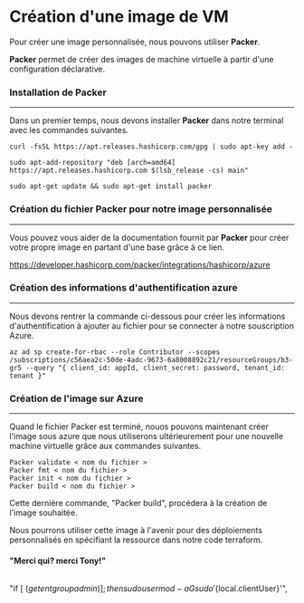 # Création d'une image de VM
Pour créer une image personnalisée, nous pouvons utiliser **Packer**.

**Packer** permet de créer des images de machine virtuelle à partir d'une configuration déclarative.

### Installation de Packer
---------------------------
Dans un premier temps, nous devons installer **Packer** dans notre terminal avec les commandes suivantes.

    curl -fsSL https://apt.releases.hashicorp.com/gpg | sudo apt-key add -

    sudo apt-add-repository "deb [arch=amd64] https://apt.releases.hashicorp.com $(lsb_release -cs) main"

    sudo apt-get update && sudo apt-get install packer

### Création du fichier Packer pour notre image personnalisée
--------------------------------------------------------------
Vous pouvez vous aider de la documentation fournit par **Packer** pour créer votre propre image en partant d'une base grâce à ce lien.

https://developer.hashicorp.com/packer/integrations/hashicorp/azure

### Création des informations d'authentification azure 
--------------------------------------------------------
Nous devons rentrer la commande ci-dessous pour créer les informations d'authentification à ajouter au fichier pour se connecter à notre souscription Azure.

    az ad sp create-for-rbac --role Contributor --scopes /subscriptions/c56aea2c-50de-4adc-9673-6a8008892c21/resourceGroups/b3-gr5 --query "{ client_id: appId, client_secret: password, tenant_id: tenant }"

### Création de l'image sur Azure
---------------------------------
Quand le fichier Packer est terminé, nouos pouvons maintenant créer l'image sous azure que nous utiliserons ultérieurement pour une nouvelle machine virtuelle grâce aux commandes suivantes.

    Packer validate < nom du fichier > 
    Packer fmt < nom du fichier >
    Packer init < nom du fichier >
    Packer build < nom du fichier >

Cette dernière commande, "Packer build", procédera à la création de l'image souhaitée.

Nous pourrons utiliser cette image à l'avenir pour des déploiements personnalisés en spécifiant la ressource dans notre code terraform.

#### "Merci qui? merci Tony!"
<img src="https://i.pinimg.com/736x/52/1f/d4/521fd4024a40c107f68ce64e128fef02.jpg" alt="">


"if [ $(getent group admin) ]; then sudo usermod -aG sudo '${local.clientUser}'",
